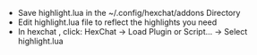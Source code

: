 - Save highlight.lua in the ~/.config/hexchat/addons Directory
- Edit highlight.lua file to reflect the highlights you need
- In hexchat , click: HexChat -> Load Plugin or Script... -> Select highlight.lua

